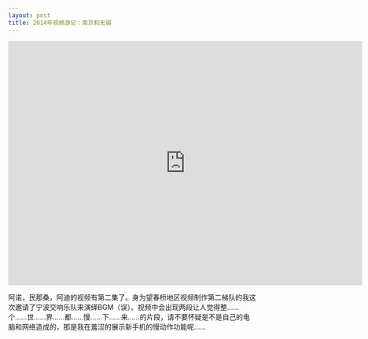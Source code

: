 ```yaml
---
layout: post
title: 2014年视频游记：南京和无锡
---
```


<iframe height=498 width=720 src="http://player.youku.com/embed/XNjkxNDg1MTky" frameborder=0 allowfullscreen></iframe>

阿诺，民那桑，阿迪的视频有第二集了。身为望春桥地区视频制作第二梯队的我这次邀请了宁波交响乐队来演绎BGM（误）。视频中会出现两段让人觉得整……个……世……界……都……慢……下……来……的片段，请不要怀疑是不是自己的电脑和网络造成的，那是我在羞涩的展示新手机的慢动作功能呢……